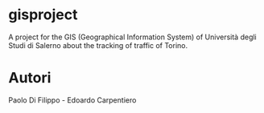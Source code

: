 # gisproject
A project for the GIS (Geographical Information System) of Università degli Studi di Salerno about the tracking of traffic of Torino.
# Autori
Paolo Di Filippo - Edoardo Carpentiero
